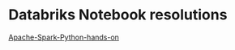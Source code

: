 # Databriks Notebook resolutions

[Apache-Spark-Python-hands-on ](https://databricks-prod-cloudfront.cloud.databricks.com/public/4027ec902e239c93eaaa8714f173bcfc/454875375318225/3926081178079487/7519656136187407/latest.html)